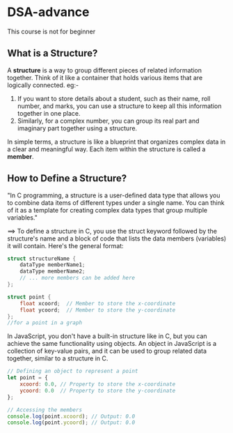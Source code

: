 # DSA-advance
This course is not for beginner 



## What is a **Structure**?

A **structure** is a way to group different pieces of related information together. Think of it like a container that holds various items that are logically connected.
eg:- 
1. If you want to store details about a student, such as their name, roll number, and marks, you can use a structure to keep all this information together in one place.
2. Similarly, for a complex number, you can group its real part and imaginary part together using a structure.

In simple terms, a structure is like a blueprint that organizes complex data in a clear and meaningful way. Each item within the structure is called a **member**.


## How to Define a Structure?

"In C programming, a structure is a user-defined data type that allows you to combine data items of different types under a single name. You can think of it as a template for creating complex data types that group multiple variables."

==> To define a structure in C, you use the struct keyword followed by the structure's name and a block of code that lists the data members (variables) it will contain. Here's the general format:

```c
struct structureName {
    dataType memberName1;
    dataType memberName2;
    // ... more members can be added here
};
```

```c
struct point {
    float xcoord;  // Member to store the x-coordinate
    float ycoord;  // Member to store the y-coordinate
};
//for a point in a graph
```

In JavaScript, you don't have a built-in structure like in C, but you can achieve the same functionality using objects. An object in JavaScript is a collection of key-value pairs, and it can be used to group related data together, similar to a structure in C.

```javascript
// Defining an object to represent a point
let point = {
    xcoord: 0.0, // Property to store the x-coordinate
    ycoord: 0.0  // Property to store the y-coordinate
};

// Accessing the members
console.log(point.xcoord); // Output: 0.0
console.log(point.ycoord); // Output: 0.0
```









